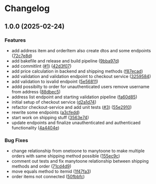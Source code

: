 # Changelog

## 1.0.0 (2025-02-24)


### Features

* add address item and orderItem also create dtos and some endpoints ([72c7e8d](https://github.com/KompBasEntw-HTW/checkout/commit/72c7e8dcd38bc4f633680e613058ffaba571dff9))
* add bakefile and release and build pipeline ([9bba97d](https://github.com/KompBasEntw-HTW/checkout/commit/9bba97d8c5158df624b44f2c1b47f1c0252d47f5))
* add commitlint ([#1](https://github.com/KompBasEntw-HTW/checkout/issues/1)) ([42d3f07](https://github.com/KompBasEntw-HTW/checkout/commit/42d3f07d092adfc6f75605c1b63aa23f70bcdf38))
* add price calculation in backend and shipping methods ([f87ecad](https://github.com/KompBasEntw-HTW/checkout/commit/f87ecad96a970a0d3444cbf553c0ae1133e51bcf))
* add validation and validation endpoint to checkout service ([3259584](https://github.com/KompBasEntw-HTW/checkout/commit/3259584353c59ed512768ec3a38961b7970ce83d))
* add validation to isvalid endpoint ([5e56811](https://github.com/KompBasEntw-HTW/checkout/commit/5e568116a99a4e196432089c181d0c7016785fb9))
* addd possibilty to order for unauthenticated users remove username from address ([88dbec5](https://github.com/KompBasEntw-HTW/checkout/commit/88dbec5ce4968744f3f20764a27c775f045bb912))
* address list endpoint and starting validation pipeline ([fa60d85](https://github.com/KompBasEntw-HTW/checkout/commit/fa60d85d21408e760db0d99309590ee510f2b43e))
* initial setup of checkout service ([d2a1d74](https://github.com/KompBasEntw-HTW/checkout/commit/d2a1d74d77dbed73ca7b12794f0d0f76d4c662e4))
* refactor checkout-service and add unit tests ([#3](https://github.com/KompBasEntw-HTW/checkout/issues/3)) ([55e2910](https://github.com/KompBasEntw-HTW/checkout/commit/55e291062a327129be796ec09b4670ce9296b157))
* rewrite some endpoints ([a3cfedd](https://github.com/KompBasEntw-HTW/checkout/commit/a3cfedd493cd3b6c46ee31d3e7e6bed8adc02384))
* start work on shipping stuff ([3563e74](https://github.com/KompBasEntw-HTW/checkout/commit/3563e7491e0f454ae1abb426cf2829a7e9466fc9))
* update endpoints and finalize unauthenticated and authenticaed functionality ([4a4404e](https://github.com/KompBasEntw-HTW/checkout/commit/4a4404e9c1ca81abae39e2fa20262e8d07cce6a2))


### Bug Fixes

* change relationship from onetoone to manytoone to make multiple orders with same shipping method possible ([155ec9c](https://github.com/KompBasEntw-HTW/checkout/commit/155ec9c90ba7956791fe83a61ea25a7c399ef8f8))
* comment out tests and fix manytoone relationship between shipping methods and order ([71cd4d9](https://github.com/KompBasEntw-HTW/checkout/commit/71cd4d90f3001d6cc0f2acc987698056476485b2))
* move equals method to itemid ([1f47fa3](https://github.com/KompBasEntw-HTW/checkout/commit/1f47fa3a5d269265002be4548b4a51b14991dff0))
* order items not connected ([50fbbfc](https://github.com/KompBasEntw-HTW/checkout/commit/50fbbfcabf65276e4c8749249a04f24857f37143))
